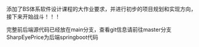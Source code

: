 添加了BS体系软件设计课程的大作业要求，并进行初步的项目规划和实现方向，接下来开始战斗！！！

完整前后端源代码已经放在main分支，查看git信息请前往master分支
SharpEyePrice为后端springboot代码
